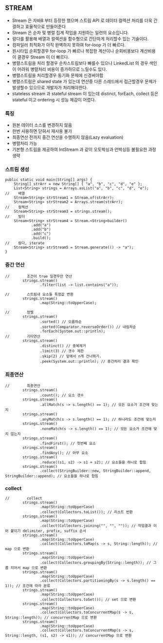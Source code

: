 
## STREAM

* Stream 은 자바8 부터 등장한 했으며 스트림 API 로 데이터 컬렉션 처리를 더욱 간결하고 효율적으로 만들어준다
* Stream 은 순차 및 병렬 집계 작업을 지원하는 일련의 요소입니다.
* 람다를 활용해 배열과 컬렉션을 함수형으로 간단하게 처리할수 있는 기술이다.
* 컴파일러 최적화가 아직 완벽하지 못하여 for-loop 가 더 빠르다.
* 원시타입 순회할경우 for-loop 가 빠르나 복잡한 계산이나 순회비용보다 계산비용이 클경우 Stream 이 더 빠르다.
* 병렬스트림을 처리 할경우 순차스트림보다 빠를수 있으나 LinkedList 의 경우 색인이 어려워 병렬처리 비용이 증가하므로 느릴수도 있다.
* 병렬스트림을 처리할경우 동기화 문제에 신경써야함
* 병렬스트림은 shared state 가 있는데 연산중 다른 스레드에서 접근할경우 문제가 발생할수 있으므로 개발자가 처리해야한다.
* stateless stream 과 stateful stream 이 있는데 distinct, forEach, collect 등은 stateful 이고 ordering 시 성능 체감이 어렵다.

### 특징

* 원본 데이터 소스를 변경하지 않음
* 한번 사용하면 닫혀서 재사용 불가
* 최종연산 전까지 중간 연산을 수행하지 않음(Lazy evaluation)
* 병렬처리 가능
* 기본형 스트림을 제공하여 IntStream 과 같이 오토박싱과 언박싱등 불필요한 과정 생략

### 스트림 생성

```
public static void main(String[] args) {
    String[] strArr = new String[] { "a", "b", "c", "d", "e" };
    List<String> strings = Arrays.asList("a", "b", "c", "d", "e");
//    배열
    Stream<String> strStream1 = Stream.of(strArr);
    Stream<String> strStream2 = Arrays.stream(strArr);
//    컬렉션
    Stream<String> strStream3 = strings.stream();
//    빌더
    Stream<String> strStream4 = Stream.<String>builder()
            .add("a")
            .add("b")
            .add("c")
            .build();
//    람다, iterate
    Stream<String> strStream5 = Stream.generate(() -> "a");
}
```

### 중간 연산

```
//        조건이 true 일경우만 연산
        strings.stream()
                .filter(list -> list.contains("a"));

//        스트림내 요소들 특정값 변환
        strings.stream()
                .map(String::toUpperCase);

//        정렬
        strings.stream()
                .sorted() // 오름차순
                .sorted(Comparator.reverseOrder()) // 내림차순
                .forEach(System.out::println);
//        기타연산
        strings.stream()
                .distinct() // 중복제거
                .limit(3) // 갯수 제한
                .skip(2) // 앞에서 n개 건너뛰기.
                .peek(System.out::println); // 중간처리 결과 확인
```

### 최종연산

```
//        최종연산
        strings.stream()
                .count(); // 요소 갯수
        strings.stream()
                .allMatch(s -> s.length() == 1); // 모든 요소가 조건에 맞는지
        strings.stream()
                .anyMatch(s -> s.length() == 1); // 하나라도 조건에 맞는지
        strings.stream()
                .noneMatch(s -> s.length() == 1); // 모든 요소가 조건에 맞지 않는지
        strings.stream()
                .findFirst(); // 첫번째 요소
        strings.stream()
                .findAny(); // 아무 요소
        strings.stream()
                .reduce((s1, s2) -> s1 + s2); // 요소들을 하나로 합침
        strings.stream()
                .collect(StringBuilder::new, StringBuilder::append, StringBuilder::append); // 요소들을 하나로 합침
```

### collect

```
//        collect
        strings.stream()
                .map(String::toUpperCase)
                .collect(Collectors.toList()); // 리스트 반환
        strings.stream()
                .map(String::toUpperCase)
                .collect(Collectors.joining("", "", "")); // 작업결과 이어 붙이기 delimiter, prefix, suffix 순서
        strings.stream()
                .map(String::toUpperCase)
                .collect(Collectors.toMap(s -> s, String::length)); // map 으로 변환
        strings.stream()
                .map(String::toUpperCase)
                .collect(Collectors.groupingBy(String::length)); // 그룹 지어서 map 으로 변환
        strings.stream()
                .map(String::toUpperCase)
                .collect(Collectors.partitioningBy(s -> s.length() == 1)); // 조건에 따라 분류
        strings.stream()
                .map(String::toUpperCase)
                .collect(Collectors.toSet()); // set 으로 변환
        strings.stream()
                .map(String::toUpperCase)
                .collect(Collectors.toConcurrentMap(s -> s, String::length)); // concurrentMap 으로 변환
        strings.stream()
                .map(String::toUpperCase)
                .collect(Collectors.toConcurrentMap(s -> s, String::length, (s1, s2) -> s1)); // concurrentMap 으로 변환
```
